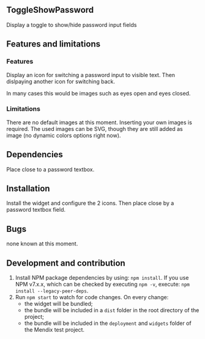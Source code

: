 ## ToggleShowPassword
Display a toggle to show/hide password input fields

## Features and limitations

### Features
Display an icon for switching a password input to visible text. Then dislpaying another icon for switching back. 

In many cases this would be images such as eyes open and eyes closed.

### Limitations
There are no default images at this moment. Inserting your own images is required. The used images can be SVG, though they are still added as image (no dynamic colors options right now).

## Dependencies
Place close to a password textbox.

## Installation
Install the widget and configure the 2 icons. Then place close by a password textbox field.

## Bugs
none known at this moment.

## Development and contribution
1. Install NPM package dependencies by using: `npm install`. If you use NPM v7.x.x, which can be checked by executing `npm -v`, execute: `npm install --legacy-peer-deps`.
1. Run `npm start` to watch for code changes. On every change:
    - the widget will be bundled;
    - the bundle will be included in a `dist` folder in the root directory of the project;
    - the bundle will be included in the `deployment` and `widgets` folder of the Mendix test project.
